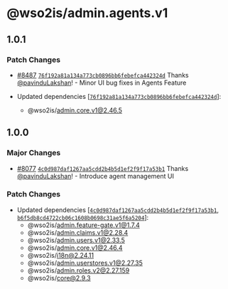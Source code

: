 # @wso2is/admin.agents.v1

## 1.0.1

### Patch Changes

- [#8487](https://github.com/wso2/identity-apps/pull/8487) [`76f192a81a134a773cb0896bb6febefca442324d`](https://github.com/wso2/identity-apps/commit/76f192a81a134a773cb0896bb6febefca442324d) Thanks [@pavinduLakshan](https://github.com/pavinduLakshan)! - Minor UI bug fixes in Agents Feature

- Updated dependencies [[`76f192a81a134a773cb0896bb6febefca442324d`](https://github.com/wso2/identity-apps/commit/76f192a81a134a773cb0896bb6febefca442324d)]:
  - @wso2is/admin.core.v1@2.46.5

## 1.0.0

### Major Changes

- [#8077](https://github.com/wso2/identity-apps/pull/8077) [`4c0d987daf1267aa5cdd2b4b5d1ef2f9f17a53b1`](https://github.com/wso2/identity-apps/commit/4c0d987daf1267aa5cdd2b4b5d1ef2f9f17a53b1) Thanks [@pavinduLakshan](https://github.com/pavinduLakshan)! - Introduce agent management UI

### Patch Changes

- Updated dependencies [[`4c0d987daf1267aa5cdd2b4b5d1ef2f9f17a53b1`](https://github.com/wso2/identity-apps/commit/4c0d987daf1267aa5cdd2b4b5d1ef2f9f17a53b1), [`b6f5db8cd4722cb06c1608b0698c31ae5f6a5204`](https://github.com/wso2/identity-apps/commit/b6f5db8cd4722cb06c1608b0698c31ae5f6a5204)]:
  - @wso2is/admin.feature-gate.v1@1.7.4
  - @wso2is/admin.claims.v1@2.28.4
  - @wso2is/admin.users.v1@2.33.5
  - @wso2is/admin.core.v1@2.46.4
  - @wso2is/i18n@2.24.11
  - @wso2is/admin.userstores.v1@2.27.35
  - @wso2is/admin.roles.v2@2.27.159
  - @wso2is/core@2.9.3
